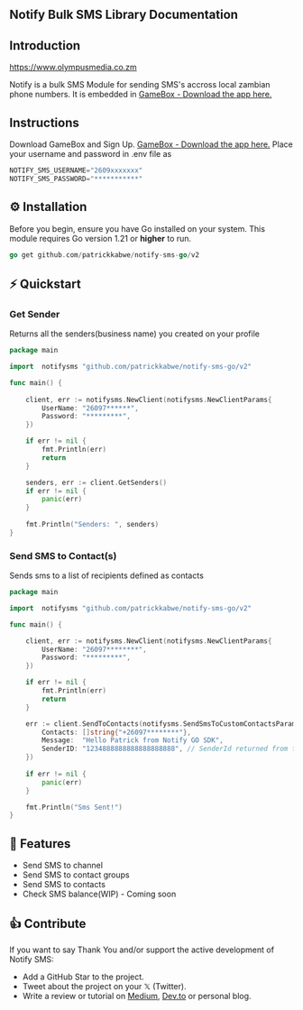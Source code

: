 ## Notify Bulk SMS Library Documentation
## Introduction

https://www.olympusmedia.co.zm

Notify is a bulk SMS Module for sending SMS's accross local zambian phone numbers. It is embedded in [GameBox - Download the app here.]( https://play.google.com/store/apps/details?id=com.microtech.gamebox)

## Instructions
Download GameBox and Sign Up. [GameBox - Download the app here.]( https://play.google.com/store/apps/details?id=com.microtech.gamebox)
Place your username and password in .env file as

```go
NOTIFY_SMS_USERNAME="2609xxxxxxx"
NOTIFY_SMS_PASSWORD="***********"
```


## ⚙️ Installation
Before you begin, ensure you have Go installed on your system. This module requires Go version 1.21 or **higher** to run.

```go
go get github.com/patrickkabwe/notify-sms-go/v2
```

## ⚡️ Quickstart

### Get Sender
Returns all the senders(business name) you created on your profile

```go
package main

import 	notifysms "github.com/patrickkabwe/notify-sms-go/v2"

func main() {
	
	client, err := notifysms.NewClient(notifysms.NewClientParams{
		UserName: "26097******",
		Password: "*********",
	})

	if err != nil {
		fmt.Println(err)
		return
	}

	senders, err := client.GetSenders()
	if err != nil {
		panic(err)
	}
	
	fmt.Println("Senders: ", senders)
}
```

### Send SMS to Contact(s)

Sends sms to a list of recipients defined as contacts

```go
package main

import 	notifysms "github.com/patrickkabwe/notify-sms-go/v2"

func main() {

	client, err := notifysms.NewClient(notifysms.NewClientParams{
		UserName: "26097********",
		Password: "*********",
	})

	if err != nil {
		fmt.Println(err)
		return
	}

	err := client.SendToContacts(notifysms.SendSmsToCustomContactsParams{
		Contacts: []string{"+26097********"},
		Message:  "Hello Patrick from Notify GO SDK",
		SenderID: "1234888888888888888888", // SenderId returned from the GetSenders()
	})
	
	if err != nil {
		panic(err)
	}

	fmt.Println("Sms Sent!")
}
```

## 🎯 Features

- Send SMS to channel
- Send SMS to contact groups
- Send SMS to contacts
- Check SMS balance(WIP) - Coming soon

## 👍 Contribute
If you want to say Thank You and/or support the active development of Notify SMS:

- Add a GitHub Star to the project.
- Tweet about the project on your 𝕏 (Twitter).
- Write a review or tutorial on [Medium](https://www,medium.com), [Dev.to](https://www.dev.to) or personal blog.


